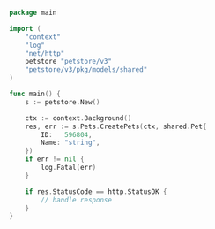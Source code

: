 <!-- Start SDK Example Usage [usage] -->
```go
package main

import (
	"context"
	"log"
	"net/http"
	petstore "petstore/v3"
	"petstore/v3/pkg/models/shared"
)

func main() {
	s := petstore.New()

	ctx := context.Background()
	res, err := s.Pets.CreatePets(ctx, shared.Pet{
		ID:   596804,
		Name: "string",
	})
	if err != nil {
		log.Fatal(err)
	}

	if res.StatusCode == http.StatusOK {
		// handle response
	}
}

```
<!-- End SDK Example Usage [usage] -->